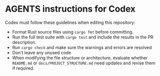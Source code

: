 # AGENTS instructions for Codex

Codex must follow these guidelines when editing this repository:

- Format Rust source files using `cargo fmt` before committing.
- Run the full test suite with `cargo test` and include the results in the PR description.
- Run `cargo check` and make sure the warnings and errors are resolved
- Don't leave any unused code
- When modifying the file structure or architecture, evaluate whether `README.md` or `docs/PROJECT_STRUCTURE.md` need updates and revise them if required.
